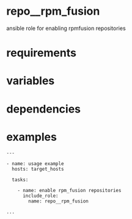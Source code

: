# repo__rpm_fusion
ansible role for enabling rpmfusion repositories
# requirements
# variables
# dependencies
# examples
```
---

- name: usage example
  hosts: target_hosts

  tasks:

    - name: enable rpm_fusion repositories
      include_role:
        name: repo__rpm_fusion

...
```
